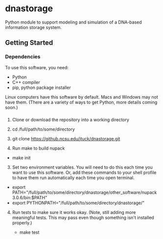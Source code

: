 # dnastorage

Python module to support modeling and simulation of a DNA-based information storage system.

## Getting Started

### Dependencies

To use this software, you need:
- Python
- C++ compiler
- pip, python package installer

Linux computers have this software by default. Macs and Windows may not have them. (There are a variety of ways to get Python, more details coming soon.)

### 

1. Clone or download the repository into a working directory

  1. cd /full/path/to/some/directory
  2. git clone https://github.ncsu.edu/jtuck/dnastorage.git

2. Run make to build nupack  

  - make init

3. Set two environment variables. You will need to do this each time you want to use this software. Or, add these commands to your shell profile to have them run automatically each time you open terminal.

  - export PATH="/full/path/to/some/directory/dnastorage/other_software/nupack3.0.6/bin:$PATH"
  - export PYTHONPATH="/full/path/to/some/directory/dnastorage/"

  
4. Run tests to make sure it works okay. (Note, still adding more meaningful tests.  This may pass even though something isn't installed properly.)

   - make test